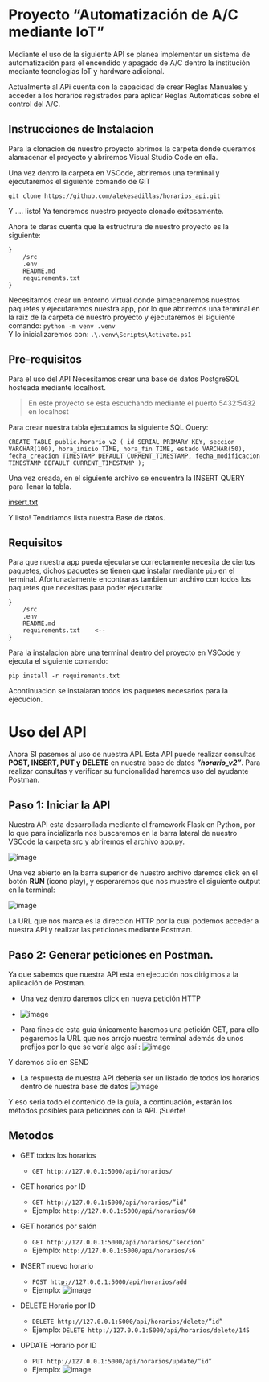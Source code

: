 
# Proyecto “Automatización de A/C mediante IoT”

Mediante el uso de la siguiente API se planea implementar un sistema de automatización
para el encendido y apagado de A/C dentro la institución mediante tecnologías IoT y hardware adicional.

Actualmente al APi cuenta con la capacidad de crear Reglas Manuales y acceder a los
horarios registrados para aplicar Reglas Automaticas sobre el control del A/C.


## Instrucciones de Instalacion


Para la clonacion de nuestro proyecto abrimos la carpeta donde queramos alamacenar el proyecto y abriremos Visual Studio Code en ella.  

Una vez dentro la carpeta en VSCode, abriremos una terminal y ejecutaremos el siguiente comando de GIT

`git clone https://github.com/alekesadillas/horarios_api.git`  

Y .... listo! Ya tendremos nuestro proyecto clonado exitosamente.  

Ahora te daras cuenta que la estructrura de nuestro proyecto es la siguiente:


```
}
    /src
    .env
    README.md
    requirements.txt
}
```

Necesitamos crear un entorno virtual donde almacenaremos nuestros paquetes y ejecutaremos nuestra app,
por lo que abriremos una terminal en la raiz de la carpeta de nuestro proyecto y ejecutaremos el siguiente comando: `python -m venv .venv`  
Y lo inicializaremos con: `.\.venv\Scripts\Activate.ps1 `


## Pre-requisitos


Para el uso del API Necesitamos crear una base de datos PostgreSQL hosteada mediante localhost.


>  En este proyecto se esta escuchando mediante el puerto 5432:5432 en localhost


Para crear nuestra tabla ejecutamos la siguiente SQL Query:

`CREATE TABLE public.horario_v2 (
    id SERIAL PRIMARY KEY,
    seccion VARCHAR(100),
    hora_inicio TIME,
    hora_fin TIME,
    estado VARCHAR(50),
    fecha_creacion TIMESTAMP DEFAULT CURRENT_TIMESTAMP,
    fecha_modificacion TIMESTAMP DEFAULT CURRENT_TIMESTAMP
);
`


Una vez creada, en el siguiente archivo se encuentra la INSERT QUERY para llenar la tabla.

[insert.txt](https://github.com/user-attachments/files/19805981/insert.txt)

Y listo! Tendriamos lista nuestra Base de datos.






## Requisitos


Para que nuestra app pueda ejecutarse correctamente necesita de ciertos paquetes, dichos paquetes se tienen que instalar mediante `pip` en el terminal.
Afortunadamente encontraras tambien un archivo con todos los paquetes que necesitas para poder ejecutarla:

```
}
    /src
    .env
    README.md
    requirements.txt    <--
}
```

Para la instalacion abre una terminal dentro del proyecto en VSCode y ejecuta el siguiente comando:

`pip install -r requirements.txt`

Acontinuacion se instalaran todos los paquetes necesarios para la ejecucion.




# Uso del API

Ahora SI pasemos al uso de nuestra API.
Esta API puede realizar consultas **POST, INSERT, PUT y DELETE** en nuestra base de datos _**”horario_v2”**_.  Para realizar consultas y verificar su funcionalidad haremos uso del ayudante Postman.

## Paso 1: Iniciar la API
Nuestra API esta desarrollada mediante el framework Flask en Python, por lo que para incializarla nos buscaremos en la barra lateral de nuestro VSCode  la carpeta src y abriremos el archivo app.py.

![image](https://github.com/user-attachments/assets/1f78a89d-0329-4664-b7b2-20ca04a056f0)


Una vez abierto en la barra superior de nuestro archivo daremos click en el botón **RUN** (icono play), y esperaremos que nos muestre el siguiente output en la terminal:

![image](https://github.com/user-attachments/assets/540fb4ba-7e31-4f04-9373-353e401ce4f1)

 
La URL que nos marca es la direccion HTTP por la cual podemos acceder a nuestra API y realizar las peticiones mediante Postman.

## Paso 2: Generar peticiones en Postman.
Ya que sabemos que nuestra API esta en ejecución nos dirigimos a la aplicación de Postman.

* Una vez dentro daremos click en nueva petición HTTP
* ![image](https://github.com/user-attachments/assets/301df238-f5cd-4b7a-8c6b-6977d92f2d50)

* Para fines de esta guía únicamente haremos una petición GET, para ello pegaremos la URL que nos arrojo nuestra terminal además de unos prefijos por lo que se vería algo así :
  ![image](https://github.com/user-attachments/assets/8b43b66a-1efd-4b70-b3d3-217f65ac2ae8)


Y daremos clic en SEND


* La respuesta de nuestra API debería ser un listado de todos los horarios dentro de nuestra base de datos
  ![image](https://github.com/user-attachments/assets/155e618a-6de9-4e98-8d1a-2f447a49a478)



Y eso seria todo el contenido de la guía, a continuación, estarán los métodos posibles para peticiones con la API. ¡Suerte!  

## Metodos


- GET todos los horarios
    - `GET http://127.0.0.1:5000/api/horarios/`


- GET horarios por ID
    - `GET http://127.0.0.1:5000/api/horarios/”id”`
    - Ejemplo: `http://127.0.0.1:5000/api/horarios/60`


- GET horarios por salón
    - `GET http://127.0.0.1:5000/api/horarios/”seccion”`
    - Ejemplo: `http://127.0.0.1:5000/api/horarios/s6`


- INSERT nuevo horario
    - `POST http://127.0.0.1:5000/api/horarios/add`
    - Ejemplo:
      ![image](https://github.com/user-attachments/assets/62ea6424-6b4d-4b97-863a-76822c495502)


- DELETE Horario por ID
    - `DELETE http://127.0.0.1:5000/api/horarios/delete/”id”`
    - Ejemplo: `DELETE http://127.0.0.1:5000/api/horarios/delete/145`


- UPDATE Horario por ID
    - `PUT http://127.0.0.1:5000/api/horarios/update/”id”`
    - Ejemplo:
      ![image](https://github.com/user-attachments/assets/d7504678-4247-4439-8a5b-bdfbda4d33a4)


